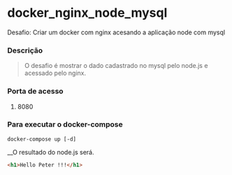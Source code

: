 # docker_nginx_node_mysql
Desafio: Criar um docker com nginx acesando a aplicação node com mysql

### Descrição
> O desafio é mostrar o dado cadastrado no mysql pelo node.js e acessado pelo nginx.

### Porta de acesso
1. 8080

### Para executar o docker-compose
```
docker-compose up [-d]
```

__O resultado do node.js será.
```html
<h1>Hello Peter !!!</h1>

```

